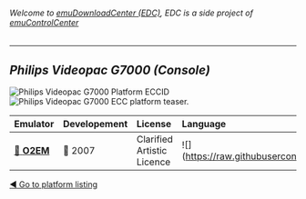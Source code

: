 ###### Welcome to [emuDownloadCenter (EDC)](https://github.com/PhoenixInteractiveNL/emuDownloadCenter/wiki/), EDC is a side project of [emuControlCenter](https://github.com/PhoenixInteractiveNL/emuControlCenter/wiki/)
***
## _Philips Videopac G7000 (Console)_
![](https://raw.githubusercontent.com/wiki/PhoenixInteractiveNL/emuDownloadCenter/images_platform/ecc_vg7000_cell.png "Philips Videopac G7000 Platform ECCID")
![](https://raw.githubusercontent.com/wiki/PhoenixInteractiveNL/emuDownloadCenter/images_platform/ecc_vg7000_teaser.png "Philips Videopac G7000 ECC platform teaser.")

| Emulator | Developement | License | Language |
|:---------|:-------------|:--------|:---------|
| [:file_folder: **O2EM**](https://github.com/PhoenixInteractiveNL/emuDownloadCenter/wiki/Emulator-o2em#menu) | :red_circle: 2007 | Clarified Artistic Licence | ![](https://raw.githubusercontent.com/wiki/PhoenixInteractiveNL/emuDownloadCenter/images_flags/icon_flag_EN_24.png |

[:arrow_backward: Go to platform listing](https://github.com/PhoenixInteractiveNL/emuDownloadCenter/wiki/EDC-Platform-List)
